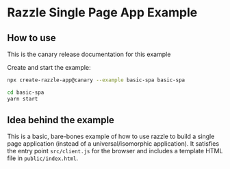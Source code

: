 # Razzle Single Page App Example

## How to use

<!-- START install generated instructions please keep comment here to allow auto update -->
<!-- DON'T EDIT THIS SECTION, INSTEAD RE-RUN yarn update-examples TO UPDATE -->
This is the canary release documentation for this example

Create and start the example:

```bash
npx create-razzle-app@canary --example basic-spa basic-spa

cd basic-spa
yarn start
```
<!-- END install generated instructions please keep comment here to allow auto update -->

## Idea behind the example

This is a basic, bare-bones example of how to use razzle to build a single page application (instead of a universal/isomorphic application). It satisfies the entry point `src/client.js` for the browser and includes a template HTML file in `public/index.html`.

